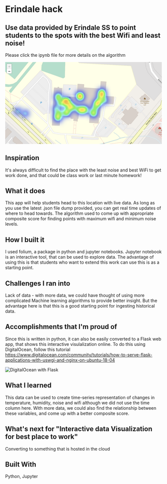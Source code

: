 # Erindale hack

## Use data provided by Erindale SS to point students to the spots with the best Wifi and least noise!

Please click the ipynb file for more details on the algorithm

![Heatmap of composite score](heatmap.PNG)

## Inspiration
It's always difficult to find the place with the least noise and best WiFi to get work done, and that could be class work or last minute homework! 

## What it does
This app will help students head to this location with live data. As long as you use the latest .json file dump provided, you can get real time updates of where to head towards. The algorithm used to come up with appropriate composite score for finding points with maximum wifi and minimum noise levels.

## How I built it
I used folium, a package in python and jupyter notebooks. Jupyter notebook is an interactive tool, that can be used to explore data. The advantage of using this is that students who want to extend this work can use this is as a starting point. 

## Challenges I ran into
Lack of data - with more data, we could have thought of using more complicated Machine learning algorithms to provide better insight. But the advantage here is that this is a good starting point for ingesting historical data. 

## Accomplishments that I'm proud of
Since this is written in python, it can also be easily converted to a Flask web app, that shows this interactive visulalization online. To do this using DigitalOcean, follow this tutorial https://www.digitalocean.com/community/tutorials/how-to-serve-flask-applications-with-uswgi-and-nginx-on-ubuntu-18-04


![DigitalOcean with Flask](https://content.nanobox.io/content/images/2017/09/flask-digitalocean-banner.png)

## What I learned
This data can be used to create time-series representation of changes in temperature, humidity, noise and wifi although we did not use the time column here. With more data, we could also find the relationship between these variables, and come up with a better composite score.  

## What's next for "Interactive data Visualization for best place to work"
Converting to something that is hosted in the cloud

## Built With
Python, Jupyter
